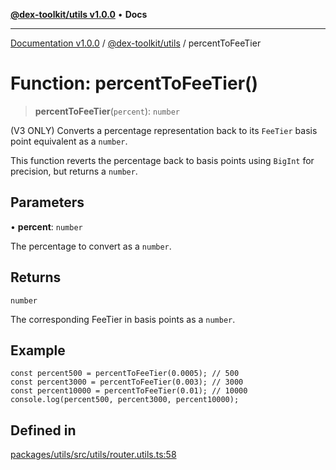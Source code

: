 [**@dex-toolkit/utils v1.0.0**](../README.md) • **Docs**

***

[Documentation v1.0.0](../../../packages.md) / [@dex-toolkit/utils](../README.md) / percentToFeeTier

# Function: percentToFeeTier()

> **percentToFeeTier**(`percent`): `number`

(V3 ONLY) Converts a percentage representation back to its `FeeTier` basis point equivalent as a `number`.

This function reverts the percentage back to basis points using `BigInt` for precision, but returns a `number`.

## Parameters

• **percent**: `number`

The percentage to convert as a `number`.

## Returns

`number`

The corresponding FeeTier in basis points as a `number`.

## Example

```
const percent500 = percentToFeeTier(0.0005); // 500
const percent3000 = percentToFeeTier(0.003); // 3000
const percent10000 = percentToFeeTier(0.01); // 10000
console.log(percent500, percent3000, percent10000);
```

## Defined in

[packages/utils/src/utils/router.utils.ts:58](https://github.com/niZmosis/dex-toolkit/blob/3d8b41b44787b30fbea5de3ab4737662ffb61bc8/packages/utils/src/utils/router.utils.ts#L58)
